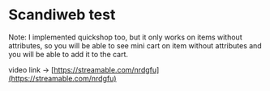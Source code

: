 # Scandiweb test

Note: I implemented quickshop too, but it only works on items without attributes, so 
 you will be able to see mini cart on item without attributes and you will be able to
 add it to the cart.
 
video link -> [https://streamable.com/nrdgfu](https://streamable.com/nrdgfu)
